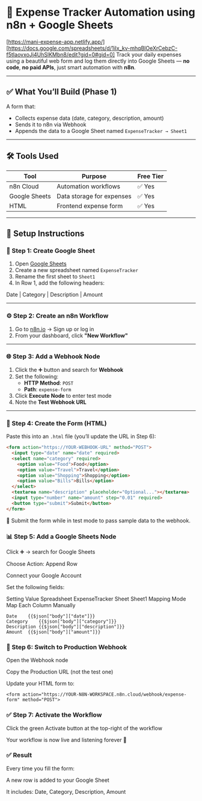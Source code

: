 # 📘 Expense Tracker Automation using n8n + Google Sheets
[https://mani-expense-app.netlify.app/] <br>
[https://docs.google.com/spreadsheets/d/1iIx_kv-mhqBlOeXrCebzC-f5tIaovxoJj4UhSlKMbn8/edit?gid=0#gid=0]
Track your daily expenses using a beautiful web form and log them directly into Google Sheets — **no code**, **no paid APIs**, just smart automation with **n8n**.

---

## ✅ What You’ll Build (Phase 1)

A form that:

- Collects expense data (date, category, description, amount)  
- Sends it to n8n via Webhook  
- Appends the data to a Google Sheet named `ExpenseTracker → Sheet1`

---

## 🛠 Tools Used

| Tool           | Purpose                         | Free Tier |
|----------------|----------------------------------|-----------|
| n8n Cloud      | Automation workflows             | ✅ Yes     |
| Google Sheets  | Data storage for expenses        | ✅ Yes     |
| HTML           | Frontend expense form            | ✅ Yes     |

---

## 🔧 Setup Instructions

### 📄 Step 1: Create Google Sheet

1. Open [Google Sheets](https://sheets.google.com)
2. Create a new spreadsheet named `ExpenseTracker`
3. Rename the first sheet to `Sheet1`
4. In Row 1, add the following headers:

Date | Category | Description | Amount



---

### ⚙️ Step 2: Create an n8n Workflow

1. Go to [n8n.io](https://n8n.io) → Sign up or log in
2. From your dashboard, click **"New Workflow"**

---

### 🌐 Step 3: Add a Webhook Node

1. Click the ➕ button and search for **Webhook**
2. Set the following:
   - **HTTP Method**: `POST`
   - **Path**: `expense-form`
3. Click **Execute Node** to enter test mode
4. Note the **Test Webhook URL**

---

### 📝 Step 4: Create the Form (HTML)

Paste this into an `.html` file (you’ll update the URL in Step 6):

```html
<form action="https://YOUR-WEBHOOK-URL" method="POST">
  <input type="date" name="date" required>
  <select name="category" required>
    <option value="Food">Food</option>
    <option value="Travel">Travel</option>
    <option value="Shopping">Shopping</option>
    <option value="Bills">Bills</option>
  </select>
  <textarea name="description" placeholder="Optional..."></textarea>
  <input type="number" name="amount" step="0.01" required>
  <button type="submit">Submit</button>
</form>

```

🔄 Submit the form while in test mode to pass sample data to the webhook.

### 📊 Step 5: Add a Google Sheets Node
Click ➕ → search for Google Sheets

Choose Action: Append Row

Connect your Google Account

Set the following fields:

Setting	Value
Spreadsheet	ExpenseTracker
Sheet	Sheet1
Mapping Mode	Map Each Column Manually
```
Date	{{$json["body"]["date"]}}
Category	{{$json["body"]["category"]}}
Description	{{$json["body"]["description"]}}
Amount	{{$json["body"]["amount"]}}
```
### 🚀 Step 6: Switch to Production Webhook
Open the Webhook node

Copy the Production URL (not the test one)

Update your HTML form to:
```
<form action="https://YOUR-N8N-WORKSPACE.n8n.cloud/webhook/expense-form" method="POST">
```
  
### ✅ Step 7: Activate the Workflow
Click the green Activate button at the top-right of the workflow

Your workflow is now live and listening forever 🎉

### ✅ Result
Every time you fill the form:

A new row is added to your Google Sheet

It includes: Date, Category, Description, Amount
